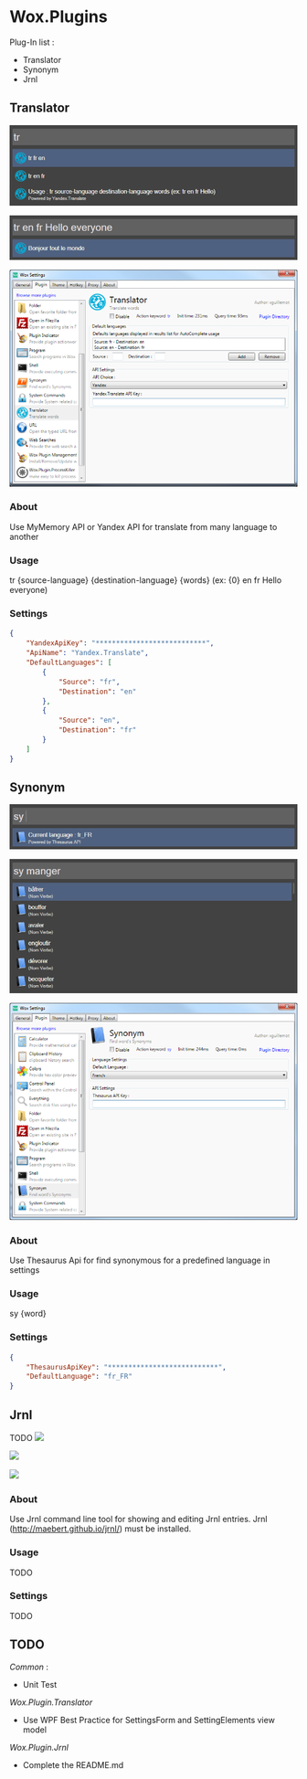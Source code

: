 # Wox.Plugins

Plug-In list :
 - Translator
 - Synonym
 - Jrnl

## 	Translator

![](https://github.com/Plasma-Paris/Wox.Plugins/raw/master/Wox.Plugin.Translator/Images/usage.png)

![](https://github.com/Plasma-Paris/Wox.Plugins/raw/master/Wox.Plugin.Translator/Images/exemple.png)

![](https://github.com/Plasma-Paris/Wox.Plugins/raw/master/Wox.Plugin.Translator/Images/settings.png)

###		 About 
Use MyMemory API or Yandex API for translate from many language to another

###		 Usage 
tr {source-language} {destination-language} {words} (ex: {0} en fr Hello everyone)

###		 Settings
```json
{
    "YandexApiKey": "***************************",
    "ApiName": "Yandex.Translate",
    "DefaultLanguages": [
        {
            "Source": "fr",
            "Destination": "en"
        },
        {
            "Source": "en",
            "Destination": "fr"
        }
    ]
}
```

## 	Synonym

![](https://github.com/Plasma-Paris/Wox.Plugins/raw/master/Wox.Plugin.Synonym/Images/usage.png)

![](https://github.com/Plasma-Paris/Wox.Plugins/raw/master/Wox.Plugin.Synonym/Images/exemple.png)

![](https://github.com/Plasma-Paris/Wox.Plugins/raw/master/Wox.Plugin.Synonym/Images/settings.png)

###		 About 
Use Thesaurus Api for find synonymous for a predefined language in settings

###		 Usage 
sy {word}

###		 Settings
```json
{
    "ThesaurusApiKey": "***************************",
    "DefaultLanguage": "fr_FR"
}
```

## 	Jrnl
TODO
![](https://github.com/Plasma-Paris/Wox.Plugins/raw/master/Wox.Plugin.Jrnl/Images/usage.png)

![](https://github.com/Plasma-Paris/Wox.Plugins/raw/master/Wox.Plugin.Jrnl/Images/exemple.png)

![](https://github.com/Plasma-Paris/Wox.Plugins/raw/master/Wox.Plugin.Jrnl/Images/settings.png)

###		 About 
Use Jrnl command line tool for showing and editing Jrnl entries.
Jrnl (http://maebert.github.io/jrnl/) must be installed.

###		 Usage 
TODO

###		 Settings 
TODO

## 	TODO 
*Common* :
- Unit Test

*Wox.Plugin.Translator*
- Use WPF Best Practice for SettingsForm and SettingElements view model

*Wox.Plugin.Jrnl*
- Complete the README.md